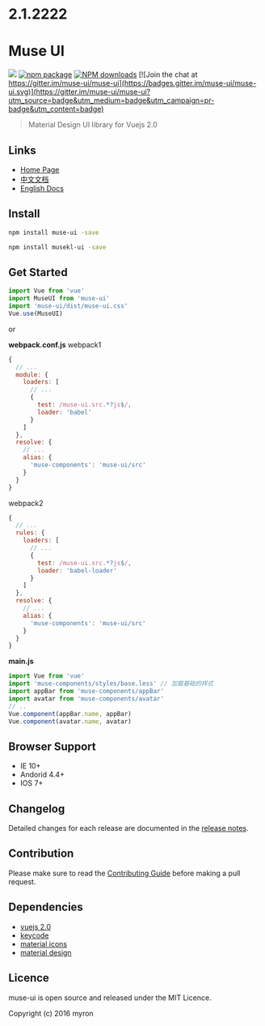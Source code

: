 # 2.1.2222
# Muse UI
![](https://api.travis-ci.org/museui/muse-ui.svg?branch=master)
[![npm package](https://img.shields.io/npm/v/muse-ui.svg)](https://www.npmjs.org/package/muse-ui)
[![NPM downloads](http://img.shields.io/npm/dm/muse-ui.svg)](https://npmjs.org/package/muse-ui)
[![Join the chat at https://gitter.im/muse-ui/muse-ui](https://badges.gitter.im/muse-ui/muse-ui.svg)](https://gitter.im/muse-ui/muse-ui?utm_source=badge&utm_medium=badge&utm_campaign=pr-badge&utm_content=badge)

> Material Design UI library for Vuejs 2.0

## Links

* [Home Page](http://www.muse-ui.org/)
* [中文文档](http://www.muse-ui.org/#/install)
* [English Docs](http://www.muse-ui.org/?lang=en)

## Install

```bash
npm install muse-ui -save
```

```bash
npm install musekl-ui -save
```

## Get Started

```javascript
import Vue from 'vue'
import MuseUI from 'muse-ui'
import 'muse-ui/dist/muse-ui.css'
Vue.use(MuseUI)
```

or

**webpack.conf.js** webpack1

```javascript
{
  // ...
  module: {
    loaders: [
      // ...
      {
        test: /muse-ui.src.*?js$/,
        loader: 'babel'
      }
    ]
  },
  resolve: {
    // ...
    alias: {
      'muse-components': 'muse-ui/src'
    }
  }
}
```

webpack2

```javascript
{
  // ...
  rules: {
    loaders: [
      // ...
      {
        test: /muse-ui.src.*?js$/,
        loader: 'babel-loader'
      }
    ]
  },
  resolve: {
    // ...
    alias: {
      'muse-components': 'muse-ui/src'
    }
  }
}
```

**main.js**

```javascript
import Vue from 'vue'
import 'muse-components/styles/base.less' // 加载基础的样式
import appBar from 'muse-components/appBar'
import avatar from 'muse-components/avatar'
// ..
Vue.component(appBar.name, appBar)
Vue.component(avatar.name, avatar)
```


## Browser Support

* IE 10+
* Andorid 4.4+
* IOS 7+

## Changelog

Detailed changes for each release are documented in the [release notes](https://museui.github.io/#/changeLog).

## Contribution

Please make sure to read the [Contributing Guide](https://museui.github.io/#/contributing) before making a pull request.

## Dependencies

* [vuejs 2.0](https://vuejs.org/)
* [keycode](https://github.com/timoxley/keycode)
* [material icons](https://fonts.googleapis.com/icon?family=Material+Icons)
* [material design](https://material.google.com)

## Licence

muse-ui is open source and released under the MIT Licence.

Copyright (c) 2016 myron
